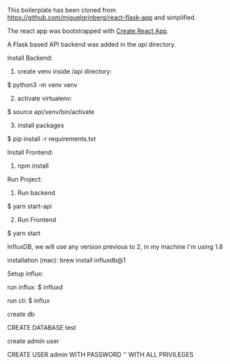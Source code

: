 This boilerplate has been cloned from https://github.com/miguelgrinberg/react-flask-app and simplified.

The react app was bootstrapped with [Create React App](https://github.com/facebook/create-react-app).

A Flask based API backend was added in the *api* directory.


Install Backend:

1. create venv inside /api directory:

$ python3 -m venv venv

2. activate virtualenv: 

$ source api/venv/bin/activate

3. install packages

$ pip install -r requirements.txt

Install Frontend:

1. npm install


Run Project:

1. Run backend

$ yarn start-api

2. Run Frontend

$ yarn start



InfluxDB, we will use any version previous to 2, in my machine I'm using 1.8

installation (mac):
brew install influxdb@1

Setup influx:

run influx:
$ influxd 

run cli:
$ influx

create db

CREATE DATABASE test

create admin user

CREATE USER admin WITH PASSWORD '<password>' WITH ALL PRIVILEGES

